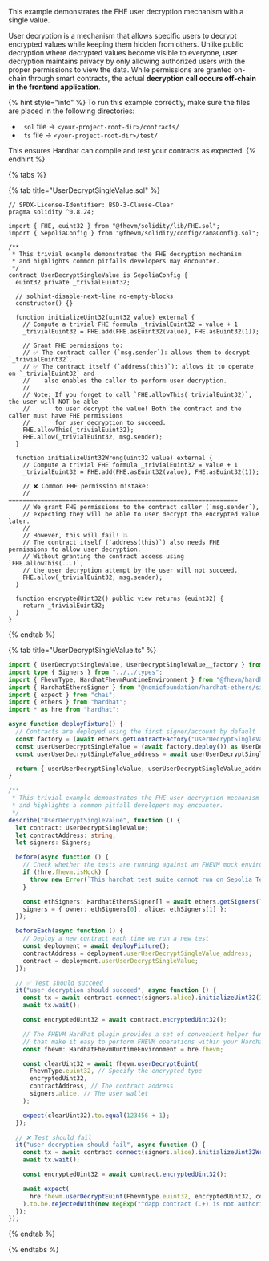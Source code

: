 This example demonstrates the FHE user decryption mechanism with a single value.

User decryption is a mechanism that allows specific users to decrypt encrypted values while keeping them hidden from others. Unlike public decryption where decrypted values become visible to everyone, user decryption maintains privacy by only allowing authorized users with the proper permissions to view the data. While permissions are granted on-chain through smart contracts, the actual **decryption call occurs off-chain in the frontend application**.

{% hint style="info" %}
To run this example correctly, make sure the files are placed in the following directories:

- `.sol` file → `<your-project-root-dir>/contracts/`
- `.ts` file → `<your-project-root-dir>/test/`

This ensures Hardhat can compile and test your contracts as expected.
{% endhint %}

{% tabs %}

{% tab title="UserDecryptSingleValue.sol" %}

```solidity
// SPDX-License-Identifier: BSD-3-Clause-Clear
pragma solidity ^0.8.24;

import { FHE, euint32 } from "@fhevm/solidity/lib/FHE.sol";
import { SepoliaConfig } from "@fhevm/solidity/config/ZamaConfig.sol";

/**
 * This trivial example demonstrates the FHE decryption mechanism
 * and highlights common pitfalls developers may encounter.
 */
contract UserDecryptSingleValue is SepoliaConfig {
  euint32 private _trivialEuint32;

  // solhint-disable-next-line no-empty-blocks
  constructor() {}

  function initializeUint32(uint32 value) external {
    // Compute a trivial FHE formula _trivialEuint32 = value + 1
    _trivialEuint32 = FHE.add(FHE.asEuint32(value), FHE.asEuint32(1));

    // Grant FHE permissions to:
    // ✅ The contract caller (`msg.sender`): allows them to decrypt `_trivialEuint32`.
    // ✅ The contract itself (`address(this)`): allows it to operate on `_trivialEuint32` and
    //    also enables the caller to perform user decryption.
    //
    // Note: If you forget to call `FHE.allowThis(_trivialEuint32)`, the user will NOT be able
    //       to user decrypt the value! Both the contract and the caller must have FHE permissions
    //       for user decryption to succeed.
    FHE.allowThis(_trivialEuint32);
    FHE.allow(_trivialEuint32, msg.sender);
  }

  function initializeUint32Wrong(uint32 value) external {
    // Compute a trivial FHE formula _trivialEuint32 = value + 1
    _trivialEuint32 = FHE.add(FHE.asEuint32(value), FHE.asEuint32(1));

    // ❌ Common FHE permission mistake:
    // ================================================================
    // We grant FHE permissions to the contract caller (`msg.sender`),
    // expecting they will be able to user decrypt the encrypted value later.
    //
    // However, this will fail! 💥
    // The contract itself (`address(this)`) also needs FHE permissions to allow user decryption.
    // Without granting the contract access using `FHE.allowThis(...)`,
    // the user decryption attempt by the user will not succeed.
    FHE.allow(_trivialEuint32, msg.sender);
  }

  function encryptedUint32() public view returns (euint32) {
    return _trivialEuint32;
  }
}
```

{% endtab %}

{% tab title="UserDecryptSingleValue.ts" %}

```ts
import { UserDecryptSingleValue, UserDecryptSingleValue__factory } from "../../../types";
import type { Signers } from "../../types";
import { FhevmType, HardhatFhevmRuntimeEnvironment } from "@fhevm/hardhat-plugin";
import { HardhatEthersSigner } from "@nomicfoundation/hardhat-ethers/signers";
import { expect } from "chai";
import { ethers } from "hardhat";
import * as hre from "hardhat";

async function deployFixture() {
  // Contracts are deployed using the first signer/account by default
  const factory = (await ethers.getContractFactory("UserDecryptSingleValue")) as UserDecryptSingleValue__factory;
  const userUserDecryptSingleValue = (await factory.deploy()) as UserDecryptSingleValue;
  const userUserDecryptSingleValue_address = await userUserDecryptSingleValue.getAddress();

  return { userUserDecryptSingleValue, userUserDecryptSingleValue_address };
}

/**
 * This trivial example demonstrates the FHE user decryption mechanism
 * and highlights a common pitfall developers may encounter.
 */
describe("UserDecryptSingleValue", function () {
  let contract: UserDecryptSingleValue;
  let contractAddress: string;
  let signers: Signers;

  before(async function () {
    // Check whether the tests are running against an FHEVM mock environment
    if (!hre.fhevm.isMock) {
      throw new Error(`This hardhat test suite cannot run on Sepolia Testnet`);
    }

    const ethSigners: HardhatEthersSigner[] = await ethers.getSigners();
    signers = { owner: ethSigners[0], alice: ethSigners[1] };
  });

  beforeEach(async function () {
    // Deploy a new contract each time we run a new test
    const deployment = await deployFixture();
    contractAddress = deployment.userUserDecryptSingleValue_address;
    contract = deployment.userUserDecryptSingleValue;
  });

  // ✅ Test should succeed
  it("user decryption should succeed", async function () {
    const tx = await contract.connect(signers.alice).initializeUint32(123456);
    await tx.wait();

    const encryptedUint32 = await contract.encryptedUint32();

    // The FHEVM Hardhat plugin provides a set of convenient helper functions
    // that make it easy to perform FHEVM operations within your Hardhat environment.
    const fhevm: HardhatFhevmRuntimeEnvironment = hre.fhevm;

    const clearUint32 = await fhevm.userDecryptEuint(
      FhevmType.euint32, // Specify the encrypted type
      encryptedUint32,
      contractAddress, // The contract address
      signers.alice, // The user wallet
    );

    expect(clearUint32).to.equal(123456 + 1);
  });

  // ❌ Test should fail
  it("user decryption should fail", async function () {
    const tx = await contract.connect(signers.alice).initializeUint32Wrong(123456);
    await tx.wait();

    const encryptedUint32 = await contract.encryptedUint32();

    await expect(
      hre.fhevm.userDecryptEuint(FhevmType.euint32, encryptedUint32, contractAddress, signers.alice),
    ).to.be.rejectedWith(new RegExp("^dapp contract (.+) is not authorized to user decrypt handle (.+)."));
  });
});
```

{% endtab %}

{% endtabs %}
